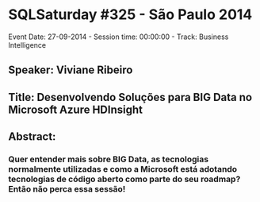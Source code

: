 # SQLSaturday #325 - São Paulo 2014
Event Date: 27-09-2014 - Session time: 00:00:00 - Track: Business Intelligence
## Speaker: Viviane Ribeiro
## Title: Desenvolvendo Soluções para BIG Data no Microsoft Azure HDInsight
## Abstract:
### Quer entender mais sobre BIG Data, as tecnologias normalmente utilizadas e como a Microsoft está adotando tecnologias de código aberto como parte do seu roadmap? Então não perca essa sessão!
